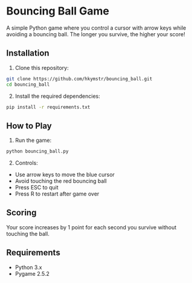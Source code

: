 # Bouncing Ball Game

A simple Python game where you control a cursor with arrow keys while avoiding a bouncing ball. The longer you survive, the higher your score!

## Installation

1. Clone this repository:
```bash
git clone https://github.com/hkymstr/bouncing_ball.git
cd bouncing_ball
```

2. Install the required dependencies:
```bash
pip install -r requirements.txt
```

## How to Play

1. Run the game:
```bash
python bouncing_ball.py
```

2. Controls:
- Use arrow keys to move the blue cursor
- Avoid touching the red bouncing ball
- Press ESC to quit
- Press R to restart after game over

## Scoring

Your score increases by 1 point for each second you survive without touching the ball.

## Requirements

- Python 3.x
- Pygame 2.5.2